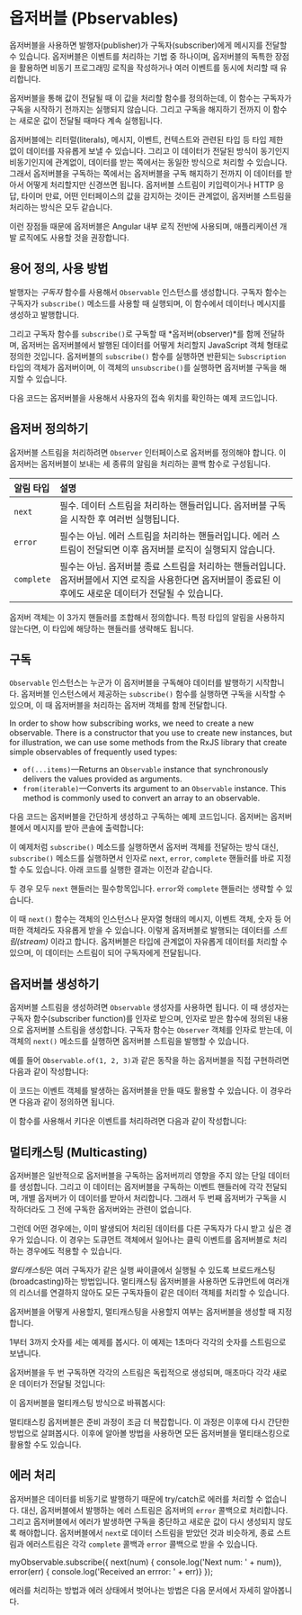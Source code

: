<!--
# Observables
-->
# 옵저버블 (Pbservables)

<!--
Observables provide support for passing messages between publishers and subscribers in your application. Observables offer significant benefits over other techniques for event handling, asynchronous programming, and handling multiple values.
-->
옵저버블을 사용하면 발행자(publisher)가 구독자(subscriber)에게 메시지를 전달할 수 있습니다.
옵저버블은 이벤트를 처리하는 기법 중 하나이며, 옵저버블의 독특한 장점을 활용하면 비동기 프로그래밍 로직을 작성하거나 여러 이벤트를 동시에 처리할 때 유리합니다.

<!--
Observables are declarative&mdash;that is, you define a function for publishing values, but it is not executed until a consumer subscribes to it. The subscribed consumer then receives notifications until the function completes, or until they unsubscribe.
-->
옵저버블을 통해 값이 전달될 때 이 값을 처리할 함수를 정의하는데, 이 함수는 구독자가 구독을 시작하기 전까지는 실행되지 않습니다.
그리고 구독을 해지하기 전까지 이 함수는 새로운 값이 전달될 때마다 계속 실행됩니다.

<!--
An observable can deliver multiple values of any type&mdash;literals, messages, or events, depending on the context. The API for receiving values is the same whether the values are delivered synchronously or asynchronously. Because setup and teardown logic are both handled by the observable, your application code only needs to worry about subscribing to consume values, and when done, unsubscribing. Whether the stream was keystrokes, an HTTP response, or an interval timer, the interface for listening to values and stopping listening is the same.
-->
옵저버블에는 리터럴(literals), 메시지, 이벤트, 컨텍스트와 관련된 타입 등 타입 제한 없이 데이터를 자유롭게 보낼 수 있습니다. 그리고 이 데이터가 전달된 방식이 동기인지 비동기인지에 관계없이, 데이터를 받는 쪽에서는 동일한 방식으로 처리할 수 있습니다. 그래서 옵저버블을 구독하는 쪽에서는 옵저버블을 구독 해지하기 전까지 이 데이터를 받아서 어떻게 처리할지만 신경쓰면 됩니다. 옵저버블 스트림이 키입력이거나 HTTP 응답, 타이머 만료, 어떤 인터페이스의 값을 감지하는 것이든 관계없이, 옵저버블 스트림을 처리하는 방식은 모두 같습니다.

<!--
Because of these advantages, observables are used extensively within Angular, and are recommended for app development as well.
-->
이런 장점들 때문에 옵저버블은 Angular 내부 로직 전반에 사용되며, 애플리케이션 개발 로직에도 사용할 것을 권장합니다.

<!--
## Basic usage and terms
-->
## 용어 정의, 사용 방법

<!--
As a publisher, you create an `Observable` instance that defines a *subscriber* function. This is the function that is executed when a consumer calls the `subscribe()` method. The subscriber function defines how to obtain or generate values or messages to be published.
-->
발행자는 *구독자* 함수를 사용해서 `Observable` 인스턴스를 생성합니다. 구독자 함수는 구독자가 `subscribe()` 메소드를 사용할 때 실행되며, 이 함수에서 데이터나 메시지를 생성하고 발행합니다.

<!--
To execute the observable you have created and begin receiving notifications, you call its `subscribe()` method, passing an *observer*.  This is a JavaScript object that defines the handlers for the notifications you receive. The `subscribe()` call returns a `Subscription` object that has an `unsubscribe()` method, which you call to stop receiving notifications.
-->
그리고 구독자 함수를 `subscribe()`로 구독할 때 *옵저버(observer)*를 함께 전달하며, 옵저버는 옵저버블에서 발행된 데이터를 어떻게 처리할지 JavaScript 객체 형태로 정의한 것입니다. 옵저버블의 `subscribe()` 함수를 실행하면 반환되는 `Subscription` 타입의 객체가 옵저버이며, 이 객체의 `unsubscribe()`를 실행하면 옵저버블 구독을 해지할 수 있습니다.

<!--
Here's an example that demonstrates the basic usage model by showing how an observable could be used to provide geolocation updates.
-->
다음 코드는 옵저버블을 사용해서 사용자의 접속 위치를 확인하는 예제 코드입니다.

<!--
<code-example path="observables/src/geolocation.ts" header="Observe geolocation updates"></code-example>
-->
<code-example path="observables/src/geolocation.ts" header="접속 위치 추적하기"></code-example>

<!--
## Defining observers
-->
## 옵저버 정의하기

<!--
A handler for receiving observable notifications implements the `Observer` interface. It is an object that defines callback methods to handle the three types of notifications that an observable can send:
-->
옵저버블 스트림을 처리하려면 `Observer` 인터페이스로 옵저버를 정의해야 합니다. 이 옵저버는 옵저버블이 보내는 세 종류의 알림을 처리하는 콜백 함수로 구성됩니다.

<!--
| Notification type | Description |
|:---------|:-------------------------------------------|
| `next`  | Required. A handler for each delivered value. Called zero or more times after execution starts.|
| `error` | Optional. A handler for an error notification. An error halts execution of the observable instance.|
| `complete` | Optional. A handler for the execution-complete notification. Delayed values can continue to be delivered to the next handler after execution is complete.|
-->
| 알림 타입 | 설명 |
|:---------|:-------------------------------------------|
| `next`  | 필수. 데이터 스트림을 처리하는 핸들러입니다. 옵저버블 구독을 시작한 후 여러번 실행됩니다.|
| `error` | 필수는 아님. 에러 스트림을 처리하는 핸들러입니다. 에러 스트림이 전달되면 이후 옵저버블 로직이 실행되지 않습니다.|
| `complete` | 필수는 아님. 옵저버블 종료 스트림을 처리하는 핸들러입니다. 옵저버블에서 지연 로직을 사용한다면 옵저버블이 종료된 이후에도 새로운 데이터가 전달될 수 있습니다.|

<!--
An observer object can define any combination of these handlers. If you don't supply a handler for a notification type, the observer ignores notifications of that type.
-->
옵저버 객체는 이 3가지 핸들러를 조합해서 정의합니다. 특정 타입의 알림을 사용하지 않는다면, 이 타입에 해당하는 핸들러를 생략해도 됩니다.

<!--
## Subscribing
-->
## 구독

<!--
An `Observable` instance begins publishing values only when someone subscribes to it. You subscribe by calling the `subscribe()` method of the instance, passing an observer object to receive the notifications.
-->
`Observable` 인스턴스는 누군가 이 옵저버블을 구독해야 데이터를 발행하기 시작합니다. 옵저버블 인스턴스에서 제공하는 `subscribe()` 함수를 실행하면 구독을 시작할 수 있으며, 이 때 옵저버블을 처리하는 옵저버 객체를 함께 전달합니다.

<div class="alert is-helpful">

In order to show how subscribing works, we need to create a new observable. There is a constructor that you use to create new instances, but for illustration, we can use some methods from the RxJS library that create simple observables of frequently used types:

  * `of(...items)`&mdash;Returns an `Observable` instance that synchronously delivers the values provided as arguments.
  * `from(iterable)`&mdash;Converts its argument to an `Observable` instance. This method is commonly used to convert an array to an observable.

</div>

<!--
Here's an example of creating and subscribing to a simple observable, with an observer that logs the received message to the console:
-->
다음 코드는 옵저버블을 간단하게 생성하고 구독하는 예제 코드입니다. 옵저버는 옵저버블에서 메시지를 받아 콘솔에 출력합니다:

<!--
<code-example
  path="observables/src/subscribing.ts"
  region="observer"
  header="Subscribe using observer"></code-example>
-->
<code-example
  path="observables/src/subscribing.ts"
  region="observer"
  header="옵저버 객체로 구독하기"></code-example>

<!--
Alternatively, the `subscribe()` method can accept callback function definitions in line, for `next`, `error`, and `complete` handlers. For example, the following `subscribe()` call is the same as the one that specifies the predefined observer:
-->
이 예제처럼 `subscribe()` 메소드를 실행하면서 옵저버 객체를 전달하는 방식 대신, `subscribe()` 메소드를 실행하면서 인자로 `next`, `error`, `complete` 핸들러를 바로 지정할 수도 있습니다. 아래 코드를 실행한 결과는 이전과 같습니다.

<!--
<code-example path="observables/src/subscribing.ts" region="sub_fn" header="Subscribe with positional arguments"></code-example>
-->
<code-example path="observables/src/subscribing.ts" region="sub_fn" header="함수의 인자로 구독하기"></code-example>

<!--
In either case, a `next` handler is required. The `error` and `complete` handlers are optional.
-->
두 경우 모두 `next` 핸들러는 필수항목입니다. `error`와 `complete` 핸들러는 생략할 수 있습니다.

<!--
Note that a `next()` function could receive, for instance, message strings, or event objects, numeric values, or structures, depending on context. As a general term, we refer to data published by an observable as a *stream*. Any type of value can be represented with an observable, and the values are published as a stream.
-->
이 때 `next()` 함수는 객체의 인스턴스나 문자열 형태의 메시지, 이벤트 객체, 숫자 등 어떠한 객체라도 자유롭게 받을 수 있습니다. 이렇게 옵저버블로 발행되는 데이터를 *스트림(stream)* 이라고 합니다. 옵저버블은 타입에 관계없이 자유롭게 데이터를 처리할 수 있으며, 이 데이터는 스트림이 되어 구독자에게 전달됩니다.

<!--
## Creating observables
-->
## 옵저버블 생성하기

<!--
Use the `Observable` constructor to create an observable stream of any type. The constructor takes as its argument the subscriber function to run when the observable’s `subscribe()` method executes. A subscriber function receives an `Observer` object, and can publish values to the observer's `next()` method.
-->
옵저버블 스트림을 생성하려면 `Observable` 생성자를 사용하면 됩니다. 이 때 생성자는 구독자 함수(subscriber function)를 인자로 받으며, 인자로 받은 함수에 정의된 내용으로 옵저버블 스트림을 생성합니다.
구독자 함수는 `Observer` 객체를 인자로 받는데, 이 객체의 `next()` 메소드를 실행하면 옵저버블 스트림을 발행할 수 있습니다.

<!--
For example, to create an observable equivalent to the `of(1, 2, 3)` above, you could do something like this:
-->
예를 들어 `Observable.of(1, 2, 3)`과 같은 동작을 하는 옵저버블을 직접 구현하려면 다음과 같이 작성합니다:

<!--
<code-example path="observables/src/creating.ts" region="subscriber" header="Create observable with constructor"></code-example>
-->
<code-example path="observables/src/subscribing.ts" region="sub_fn" header="함수의 인자로 구독하기"></code-example>

<!--
To take this example a little further, we can create an observable that publishes events. In this example, the subscriber function is defined inline.
-->
이 코드는 이벤트 객체를 발생하는 옵저버블을 만들 때도 활용할 수 있습니다.
이 경우라면 다음과 같이 정의하면 됩니다.

<!--
<code-example path="observables/src/creating.ts" region="fromevent" header="Create with custom fromEvent function"></code-example>
-->
<code-example path="observables/src/creating.ts" region="fromevent" header="fromEvent() 함수 정의하기"></code-example>

<!--
Now you can use this function to create an observable that publishes keydown events:
-->
이 함수를 사용해서 키다운 이벤트를 처리하려면 다음과 같이 작성합니다:

<!--
<code-example path="observables/src/creating.ts" region="fromevent_use" header="Use custom fromEvent function"></code-example>
-->
<code-example path="observables/src/creating.ts" region="fromevent_use" header="fromEvent() 함수 활용하기"></code-example>

<!--
## Multicasting
-->
## 멀티캐스팅 (Multicasting)

<!--
A typical observable creates a new, independent execution for each subscribed observer. When an observer subscribes, the observable wires up an event handler and delivers values to that observer. When a second observer subscribes, the observable then wires up a new event handler and delivers values to that second observer in a separate execution. 
-->
옵저버블은 일반적으로 옵저버블을 구독하는 옵저버끼리 영향을 주지 않는 단일 데이터를 생성합니다.
그리고 이 데이터는 옵저버블을 구독하는 이벤트 핸들러에 각각 전달되며, 개별 옵저버가 이 데이터를 받아서 처리합니다.
그래서 두 번째 옵저버가 구독을 시작하더라도 그 전에 구독한 옵저버와는 관련이 없습니다.

<!--
Sometimes, instead of starting an independent execution for each subscriber, you want each subscription to get the same values&mdash;even if values have already started emitting. This might be the case with something like an observable of clicks on the document object.
-->
그런데 어떤 경우에는, 이미 발생되어 처리된 데이터를 다른 구독자가 다시 받고 싶은 경우가 있습니다.
이 경우는 도큐먼트 객체에서 일어나는 클릭 이벤트를 옵저버블로 처리하는 경우에도 적용할 수 있습니다.

<!--
*Multicasting* is the practice of broadcasting to a list of multiple subscribers in a single execution. With a multicasting observable, you don't register multiple listeners on the document, but instead re-use the first listener and send values out to each subscriber.
-->
*멀티캐스팅*은 여러 구독자가 같은 실행 싸이클에서 실행될 수 있도록 브로드캐스팅(broadcasting)하는 방법입니다.
멀티캐스팅 옵저버블을 사용하면 도큐먼트에 여러개의 리스너를 연결하지 않아도 모든 구독자들이 같은 데이터 객체를 처리할 수 있습니다.

<!--
When creating an observable you should determine how you want that observable to be used and whether or not you want to multicast its values. 
-->
옵저버블을 어떻게 사용할지, 멀티캐스팅을 사용할지 여부는 옵저버블을 생성할 때 지정합니다.

<!--
Let’s look at an example that counts from 1 to 3, with a one-second delay after each number emitted.
-->
1부터 3까지 숫자를 세는 예제를 봅시다. 이 예제는 1초마다 각각의 숫자를 스트림으로 보냅니다.

<!--
<code-example path="observables/src/multicasting.ts" region="delay_sequence" header="Create a delayed sequence"></code-example>
-->
<code-example path="observables/src/multicasting.ts" region="delay_sequence" header="시퀀스 정의하기"></code-example>

<!--
Notice that if you subscribe twice, there will be two separate streams, each emitting values every second. It looks something like this:
-->
옵저버블을 두 번 구독하면 각각의 스트림은 독립적으로 생성되며, 매초마다 각각 새로운 데이터가 전달될 것입니다:

<!--
<code-example path="observables/src/multicasting.ts" region="subscribe_twice" header="Two subscriptions"></code-example>
-->
<code-example path="observables/src/multicasting.ts" region="subscribe_twice" header="두 번 구독하기"></code-example>

<!--
 Changing the observable to be multicasting could look something like this:
-->
이 옵저버블을 멀티캐스팅 방식으로 바꿔봅시다:

<!--
<code-example path="observables/src/multicasting.ts" region="multicast_sequence" header="Create a multicast subscriber"></code-example>
-->
<code-example path="observables/src/multicasting.ts" region="multicast_sequence" header="멀티캐스트 구독하기"></code-example>

<div class="alert is-helpful">
   <!--
   Multicasting observables take a bit more setup, but they can be useful for certain applications. Later we will look at tools that simplify the process of multicasting, allowing you to take any observable and make it multicasting.
   -->
   멀티태스킹 옵저버블은 준비 과정이 조금 더 복잡합니다.
   이 과정은 이후에 다시 간단한 방법으로 살펴봅시다. 이후에 알아볼 방법을 사용하면 모든 옵저버블을 멀티태스킹으로 활용할 수도 있습니다.
</div>

<!--
## Error handling
-->
## 에러 처리

<!--
Because observables produce values asynchronously, try/catch will not effectively catch errors. Instead, you handle errors by specifying an `error` callback on the observer. Producing an error also causes the observable to clean up subscriptions and stop producing values. An observable can  either produce values (calling the `next` callback), or it can complete, calling either the `complete` or `error` callback.
-->
옵저버블은 데이터를 비동기로 발행하기 때문에 try/catch로 에러를 처리할 수 없습니다.
대신, 옵저버블에서 발행하는 에러 스트림은 옵저버의 `error` 콜백으로 처리합니다.
그리고 옵저버블에서 에러가 발생하면 구독을 중단하고 새로운 값이 다시 생성되지 않도록 해야합니다.
옵저버블에서 `next`로 데이터 스트림을 받았던 것과 비슷하게, 종료 스트림과 에러스트림은 각각 `complete` 콜백과 `error` 콜백으로 받을 수 있습니다.

<code-example>
myObservable.subscribe({
  next(num) { console.log('Next num: ' + num)},
  error(err) { console.log('Received an errror: ' + err)}
});
</code-example>

<!--
Error handling (and specifically recovering from an error) is covered in more detail in a later section.
-->
에러를 처리하는 방법과 에러 상태에서 벗어나는 방법은 다음 문서에서 자세히 알아봅니다.
